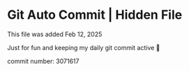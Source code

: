 # Git Auto Commit | Hidden File

This file was added Feb 12, 2025

Just for fun and keeping my daily git commit active 🤪

commit number: 3071617
